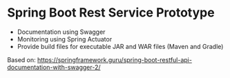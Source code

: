 # Spring Boot Rest Service Prototype

- Documentation using Swagger
- Monitoring using Spring Actuator
- Provide build files for executable JAR and WAR files (Maven and Gradle)

Based on: https://springframework.guru/spring-boot-restful-api-documentation-with-swagger-2/


